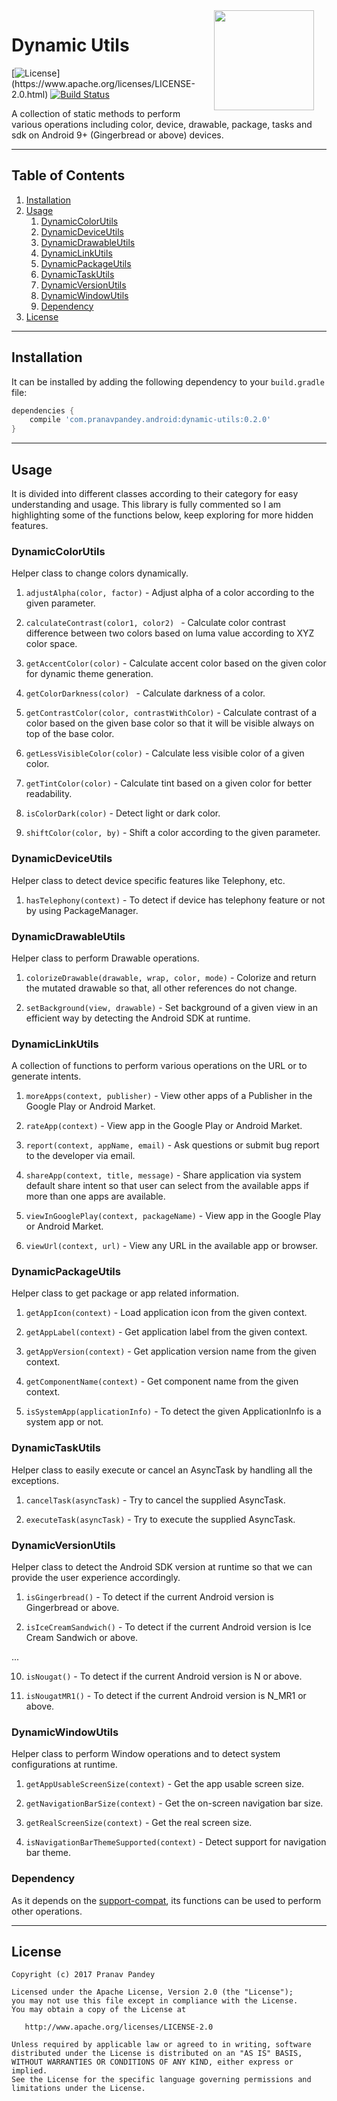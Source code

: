 <img src="https://raw.githubusercontent.com/pranavpandey/dynamic-utils/master/graphics/dynamic-utils_512x512.png" width="160" height="160" align="right" hspace="20">

# Dynamic Utils

[![License](https://img.shields.io/badge/license-Apache%202-4EB1BA.svg?)](https://www.apache.org/licenses/LICENSE-2.0.html)
[![Build Status](https://travis-ci.org/pranavpandey/dynamic-utils.svg?branch=master)](https://travis-ci.org/pranavpandey/dynamic-utils)

A collection of static methods to perform various operations including color, device, drawable, 
package, tasks and sdk on Android 9+ (Gingerbread or above) devices.

---

## Table of Contents

1. [Installation](https://github.com/pranavpandey/dynamic-utils#installation)
2. [Usage](https://github.com/pranavpandey/dynamic-utils#usage)
    1. [DynamicColorUtils](https://github.com/pranavpandey/dynamic-utils#dynamiccolorutils)
    2. [DynamicDeviceUtils](https://github.com/pranavpandey/dynamic-utils#dynamicdeviceutils)
    3. [DynamicDrawableUtils](https://github.com/pranavpandey/dynamic-utils#dynamicdrawableutils)
    4. [DynamicLinkUtils](https://github.com/pranavpandey/dynamic-utils#dynamiclinkutils)
    5. [DynamicPackageUtils](https://github.com/pranavpandey/dynamic-utils#dynamicpackageutils)
    6. [DynamicTaskUtils](https://github.com/pranavpandey/dynamic-utils#dynamictaskutils)
    7. [DynamicVersionUtils](https://github.com/pranavpandey/dynamic-utils#dynamicversionutils)
    8. [DynamicWindowUtils](https://github.com/pranavpandey/dynamic-utils#dynamicwindowutils)
    9. [Dependency](https://github.com/pranavpandey/dynamic-utils#dependency)
3. [License](https://github.com/pranavpandey/dynamic-utils#license)

---

## Installation

It can be installed by adding the following dependency to your `build.gradle` file:

```groovy
dependencies {
    compile 'com.pranavpandey.android:dynamic-utils:0.2.0'
}
```

---

## Usage

It is divided into different classes according to their category for easy understanding and usage.
This library is fully commented so I am highlighting some of the functions below, keep exploring 
for more hidden features.

### DynamicColorUtils

Helper class to change colors dynamically.

1. `adjustAlpha(color, factor)` - Adjust alpha of a color according to the given parameter.

2. `calculateContrast(color1, color2) ` - Calculate color contrast difference between two 
colors based on luma value according to XYZ color space.

3. `getAccentColor(color)` - Calculate accent color based on the given color for dynamic theme 
generation.

4. `getColorDarkness(color) ` - Calculate darkness of a color.

5. `getContrastColor(color, contrastWithColor)` - Calculate contrast of a color based on the given 
base color so that it will be visible always on top of the base color.

6. `getLessVisibleColor(color)` - Calculate less visible color of a given color.

7. `getTintColor(color)` - Calculate tint based on a given color for better readability.

8. `isColorDark(color)` - Detect light or dark color.

9. `shiftColor(color, by)` - Shift a color according to the given parameter.

### DynamicDeviceUtils

Helper class to detect device specific features like Telephony, etc.

1. `hasTelephony(context)` - To detect if device has telephony feature or not by using PackageManager.

### DynamicDrawableUtils

Helper class to perform Drawable operations.

1. `colorizeDrawable(drawable, wrap, color, mode)` - Colorize and return the mutated drawable so that, 
all other references do not change.

2. `setBackground(view, drawable)` - Set background of a given view in an efficient way by detecting 
the Android SDK at runtime.

### DynamicLinkUtils

A collection of functions to perform various operations on the URL or to generate intents.

1. `moreApps(context, publisher)` - View other apps of a Publisher in the Google Play or Android 
Market.

2. `rateApp(context)` - View app in the Google Play or Android Market.

3. `report(context, appName, email)` - Ask questions or submit bug report to the developer via email.

4. `shareApp(context, title, message)` - Share application via system default share intent so that 
user can select from the available apps if more than one apps are available.

5. `viewInGooglePlay(context, packageName)` - View app in the Google Play or Android Market.

6. `viewUrl(context, url)` - View any URL in the available app or browser.

### DynamicPackageUtils

Helper class to get package or app related information.

1. `getAppIcon(context)` - Load application icon from the given context.

2. `getAppLabel(context)` - Get application label from the given context.

3. `getAppVersion(context)` - Get application version name from the given context.

4. `getComponentName(context)` - Get component name from the given context.

5. `isSystemApp(applicationInfo)` - To detect the given ApplicationInfo is a system app or not.

### DynamicTaskUtils

Helper class to easily execute or cancel an AsyncTask by handling all the exceptions.

1. `cancelTask(asyncTask)` - Try to cancel the supplied AsyncTask.

2. `executeTask(asyncTask)` - Try to execute the supplied AsyncTask.

### DynamicVersionUtils

Helper class to detect the Android SDK version at runtime so that we can provide the user 
experience accordingly.

1. `isGingerbread()` - To detect if the current Android version is Gingerbread or above.

2. `isIceCreamSandwich()` - To detect if the current Android version is Ice Cream Sandwich or above.

...

10. `isNougat()` - To detect if the current Android version is N or above.

11. `isNougatMR1()` - To detect if the current Android version is N_MR1 or above.

### DynamicWindowUtils

Helper class to perform Window operations and to detect system configurations at runtime.

1. `getAppUsableScreenSize(context)` - Get the app usable screen size.

2. `getNavigationBarSize(context)` - Get the on-screen navigation bar size.

3. `getRealScreenSize(context)` - Get the real screen size.

4. `isNavigationBarThemeSupported(context)` - Detect support for navigation bar theme.

### Dependency

As it depends on the [support-compat](https://developer.android.com/topic/libraries/support-library/packages.html#v4-compat), its functions
can be used to perform other operations.

---

## License

    Copyright (c) 2017 Pranav Pandey

    Licensed under the Apache License, Version 2.0 (the "License");
    you may not use this file except in compliance with the License.
    You may obtain a copy of the License at

       http://www.apache.org/licenses/LICENSE-2.0

    Unless required by applicable law or agreed to in writing, software
    distributed under the License is distributed on an "AS IS" BASIS,
    WITHOUT WARRANTIES OR CONDITIONS OF ANY KIND, either express or implied.
    See the License for the specific language governing permissions and
    limitations under the License.
